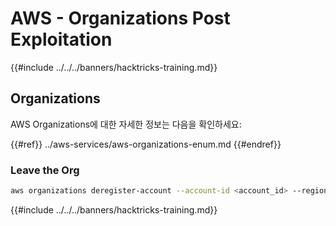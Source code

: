# AWS - Organizations Post Exploitation

{{#include ../../../banners/hacktricks-training.md}}

## Organizations

AWS Organizations에 대한 자세한 정보는 다음을 확인하세요:

{{#ref}}
../aws-services/aws-organizations-enum.md
{{#endref}}

### Leave the Org
```bash
aws organizations deregister-account --account-id <account_id> --region <region>
```
{{#include ../../../banners/hacktricks-training.md}}
